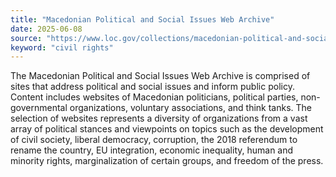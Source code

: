 ```yaml
---
title: "Macedonian Political and Social Issues Web Archive"
date: 2025-06-08
source: "https://www.loc.gov/collections/macedonian-political-and-social-issues-web-archive/about-this-collection/"
keyword: "civil rights"
---
```


The Macedonian Political and Social Issues Web Archive is comprised of sites that address political and social issues and inform public policy. Content includes websites of Macedonian politicians, political parties, non-governmental organizations, voluntary associations, and think tanks. The selection of websites represents a diversity of organizations from a vast array of political stances and viewpoints on topics such as the development of civil society, liberal democracy, corruption, the 2018 referendum to rename the country, EU integration, economic inequality, human and minority rights, marginalization of certain groups, and freedom of the press.

